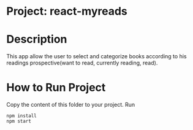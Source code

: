 # Project: react-myreads
# Description

This app allow the user to select and categorize books according to his readings prospective(want to read, currently reading, read).

# How to Run Project

Copy the content of this folder to your project. Run
```
npm install
npm start
```
